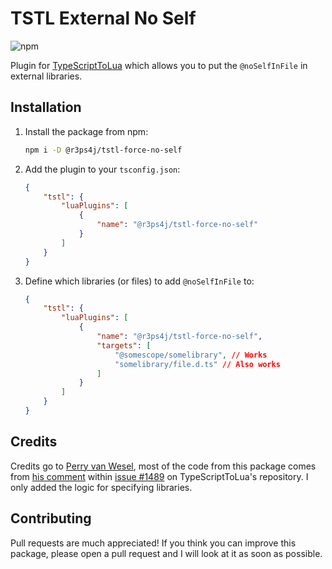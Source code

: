 # TSTL External No Self

![npm](https://img.shields.io/npm/v/@r3ps4j/tstl-force-no-self)

Plugin for [TypeScriptToLua](https://github.com/TypeScriptToLua/TypeScriptToLua) which allows you to put the `@noSelfInFile` in external libraries.

## Installation

1. Install the package from npm:

    ```bash
    npm i -D @r3ps4j/tstl-force-no-self
    ```

2. Add the plugin to your `tsconfig.json`:
    ```json
    {
        "tstl": {
            "luaPlugins": [
                {
                    "name": "@r3ps4j/tstl-force-no-self"
                }
            ]
        }
    }
    ```
3. Define which libraries (or files) to add `@noSelfInFile` to:
    ```json
    {
        "tstl": {
            "luaPlugins": [
                {
                    "name": "@r3ps4j/tstl-force-no-self",
                    "targets": [
                        "@somescope/somelibrary", // Works
                        "somelibrary/file.d.ts" // Also works
                    ]
                }
            ]
        }
    }
    ```

## Credits

Credits go to [Perry van Wesel](https://github.com/Perryvw), most of the code from this package comes from [his comment](https://github.com/TypeScriptToLua/TypeScriptToLua/pull/1489#issuecomment-1732665862) within [issue #1489](https://github.com/TypeScriptToLua/TypeScriptToLua/pull/1489) on TypeScriptToLua's repository. I only added the logic for specifying libraries.

## Contributing

Pull requests are much appreciated! If you think you can improve this package, please open a pull request and I will look at it as soon as possible.
